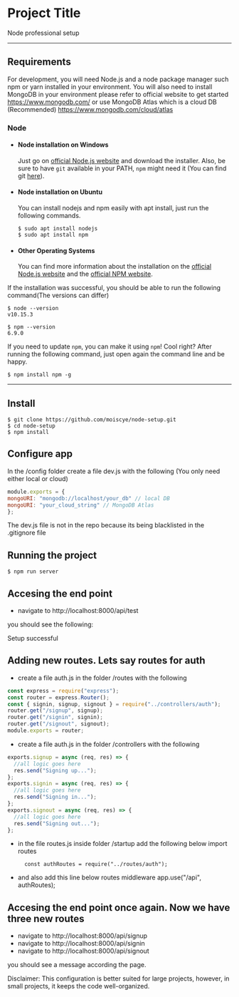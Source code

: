 # Project Title

Node professional setup

---

## Requirements

For development, you will need Node.js and a node package manager such npm or yarn installed in your environment.
You will also need to install MongoDB in your environment please refer to official website to get started https://www.mongodb.com/
or use MongoDB Atlas which is a cloud DB (Recommended) https://www.mongodb.com/cloud/atlas

### Node

- #### Node installation on Windows

  Just go on [official Node.js website](https://nodejs.org/) and download the installer.
  Also, be sure to have `git` available in your PATH, `npm` might need it (You can find git [here](https://git-scm.com/)).

- #### Node installation on Ubuntu

  You can install nodejs and npm easily with apt install, just run the following commands.

      $ sudo apt install nodejs
      $ sudo apt install npm

- #### Other Operating Systems
  You can find more information about the installation on the [official Node.js website](https://nodejs.org/) and the [official NPM website](https://npmjs.org/).

If the installation was successful, you should be able to run the following command(The versions can differ)

    $ node --version
    v10.15.3

    $ npm --version
    6.9.0

If you need to update `npm`, you can make it using `npm`! Cool right? After running the following command, just open again the command line and be happy.

    $ npm install npm -g

---

## Install

    $ git clone https://github.com/moiscye/node-setup.git
    $ cd node-setup
    $ npm install

## Configure app

In the /config folder create a file dev.js with the following (You only need either local or cloud)

```javascript
module.exports = {
mongoURI: "mongodb://localhost/your_db" // local DB
mongoURI: "your_cloud_string" // MongoDB Atlas
};
```

The dev.js file is not in the repo because its being blacklisted in the .gitignore file

## Running the project

    $ npm run server

## Accesing the end point

- navigate to http://localhost:8000/api/test

you should see the following:

Setup successful

## Adding new routes. Lets say routes for auth

- create a file auth.js in the folder /routes with the following

```javascript
const express = require("express");
const router = express.Router();
const { signin, signup, signout } = require("../controllers/auth");
router.get("/signup", signup);
router.get("/signin", signin);
router.get("/signout", signout);
module.exports = router;
```

- create a file auth.js in the folder /controllers with the following

```javascript
exports.signup = async (req, res) => {
  //all logic goes here
  res.send("Signing up...");
};
exports.signin = async (req, res) => {
  //all logic goes here
  res.send("Signing in...");
};
exports.signout = async (req, res) => {
  //all logic goes here
  res.send("Signing out...");
};
```

- in the file routes.js inside folder /startup add the following below import routes

        const authRoutes = require("../routes/auth");

- and also add this line below routes middleware
        app.use("/api", authRoutes);

## Accesing the end point once again. Now we have three new routes

- navigate to http://localhost:8000/api/signup
- navigate to http://localhost:8000/api/signin
- navigate to http://localhost:8000/api/signout

you should see a message according the page.

Disclaimer: This configuration is better suited for large projects, however, in small projects, it keeps the code well-organized.
